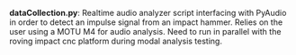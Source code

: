 **dataCollection.py**:
Realtime audio analyzer script interfacing with PyAudio in order to detect an impulse signal from an impact hammer. Relies on the user using a MOTU M4 for audio analysis. Need to run in parallel with the roving impact cnc platform during modal analysis testing.
